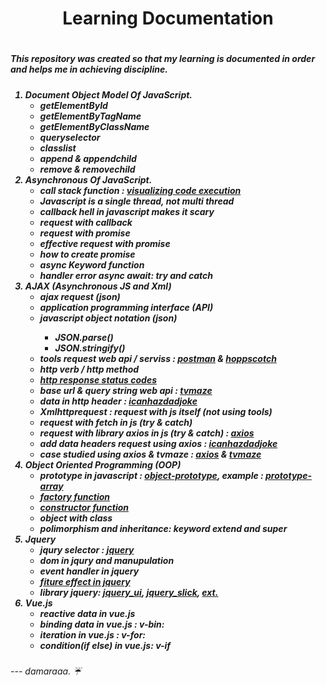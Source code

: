 <h1 align="center">Learning Documentation<h1>
<h5>This repository was created so that my learning is documented in order and helps me in achieving discipline.<h5>
<ol>
<li>Document Object Model Of JavaScript.
<ul>
<li>getElementById</li>
<li>getElementByTagName</li>
<li>getElementByClassName</li>
<li>queryselector</li>
<li>classlist</li>
<li>append & appendchild</li>
<li>remove & removechild</li>
</ul>

<li>Asynchronous Of JavaScript.
<ul>
<li>call stack function : <a href="https://pythontutor.com/" target="blank"> visualizing code execution</a></li>
<li>Javascript is a single thread, not multi thread</li>
<li>callback hell in javascript makes it scary</li>
<li>request with callback</li>
<li>request with promise</li>
<li>effective request with promise</li>
<li>how to create promise</li>
<li>async Keyword function</li>
<li>handler error async await: try and catch</li>
</ul>

<li>AJAX (Asynchronous JS and Xml)
<ul>
<li>ajax request (json)</li>
<li>application programming interface (API)</li>
<li>javascript object notation (json)</li>
<ul>
<li>JSON.parse()</li>
<li>JSON.stringify()</li>
</ul>
<li>tools request web api / serviss : <a href="https://www.postman.com" target="blank">postman</a> & <a href="https://hoppscotch.io" target="blank">hoppscotch</a></li>
<li>http verb / http method</li>
<li><a href="https://developer.mozilla.org/en-US/docs/Web/HTTP/Status" target="_blank">http response status codes</a></li>
<li>base url & query string web api : <a href="https://www.tvmaze.com/api" target="blank">tvmaze</a></li>
<li>data in http header : <a href="https://icanhazdadjoke.com/api" target="blank">icanhazdadjoke</a></li>
<li>Xmlhttprequest : request with js itself (not using tools)</li>
<li>request with fetch in js (try & catch)</li>
<li>request with library axios in js (try & catch) : <a href="https://github.com/axios/axios">axios</a></li>
<li>add data headers request using axios : <a href="https://icanhazdadjoke.com">icanhazdadjoke</a></li>
<li>case studied using axios & tvmaze : <a href="https://github.com/axios/axios">axios</a> & <a href="https://www.tvmaze.com/api#show-search">tvmaze</a></li>
</ul>

<li>Object Oriented Programming (OOP)
<ul>
<li>prototype in javascript : <a href="https://developer.mozilla.org/en-US/docs/Learn/JavaScript/Objects/Object_prototypes">object-prototype</a>, example : <a href="https://developer.mozilla.org/en-US/docs/Web/JavaScript/Reference/Global_Objects/Array">prototype-array</a></li>
<li><a href="https://www.geeksforgeeks.org/what-are-factory-functions-in-javascript/">factory function</a></li>
<li><a href="https://developer.mozilla.org/en-US/docs/Web/JavaScript/Reference/Classes/constructor">constructor function</a></li>
<li>object with class</li>
<li>polimorphism and inheritance: keyword extend and super</li>
</ul>

<li>Jquery 
<ul>
<li>jqury selector : <a href="https://jquery.com">jquery</a></li>
<li>dom in jqury and manupulation</li>
<li>event handler in jquery</li>
<li><a href="https://api.jquery.com/category/effects/">fiture effect in jquery</a></li>
<li>library jquery: <a href="https://jqueryui.com">jquery_ui</a>, <a href="http://kenwheeler.github.io/slick/">jquery_slick</a>, <a href="https://jquery.com">ext.</a></li>
</ul>

<li>Vue.js
<ul>
<li>reactive data in vue.js</li>
<li>binding data in vue.js : v-bin:</li>
<li>iteration in vue.js : v-for:</li>
<li>condition(if else) in vue.js: v-if</li>
</ul>

</ol>
<h6> --- damaraaa. ☔<h6>
